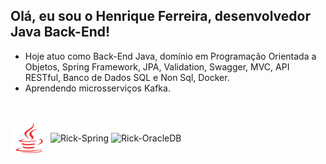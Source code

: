 ## Olá, eu sou o Henrique Ferreira, desenvolvedor Java Back-End!

-  Hoje atuo como Back-End Java, domínio em Programação Orientada a Objetos, Spring Framework, JPA, Validation, Swagger, MVC, API RESTful, Banco de Dados SQL e Non Sql, Docker.
-  Aprendendo microsserviços Kafka.
##

<div style="display: inline_block"><br>
  <img align="center" alt="Rick-Java" height="50" width="60" src="https://raw.githubusercontent.com/devicons/devicon/master/icons/java/java-plain.svg">
  <img align="center" alt="Rick-Spring" height="50" width="60" src="https://cdn.jsdelivr.net/gh/devicons/devicon@latest/icons/spring/spring-original.svg">
  <img align="center" alt="Rick-OracleDB" height="50" width="60" src="https://cdn.jsdelivr.net/gh/devicons/devicon@latest/icons/oracle/oracle-original.svg">

</div>
  
